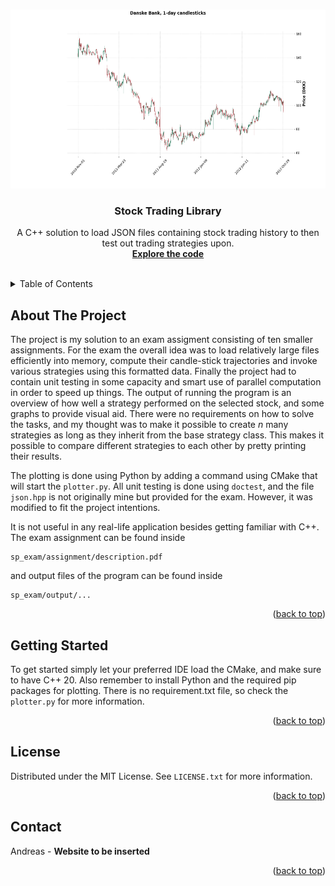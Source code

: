 <a name="readme-top"></a>
<!-- PROJECT LOGO -->
<br />
<div align="center">
  <a href="https://github.com/Andreas1331/sp_exam">
    <img src="output/candlesticks_plot.png" alt="Logo" width="576" height="286">
  </a>

<h3 align="center">Stock Trading Library</h3>

  <p align="center">
    A C++ solution to load JSON files containing stock trading history to then test out trading strategies upon.
    <br />
    <a href="https://github.com/Andreas1331/sp_exam/tree/main/project"><strong>Explore the code</strong></a>
    <br />
    <br />
  </p>
</div>


<!-- TABLE OF CONTENTS -->
<details>
  <summary>Table of Contents</summary>
  <ol>
    <li><a href="#about-the-project">About The Project</a></li>
    <li>
      <a href="#getting-started">Getting Started</a>
    </li>
    <li><a href="#license">License</a></li>
    <li><a href="#contact">Contact</a></li>
        <li><a href="#acknowledgments">Acknowledgments</a></li>
  </ol>
</details>


<!-- ABOUT THE PROJECT -->
## About The Project

The project is my solution to an exam assigment consisting of ten smaller assignments. For the exam the overall idea was to load relatively large files efficiently into memory, compute their candle-stick trajectories and invoke various strategies using this formatted data. Finally the project had to contain unit testing in some capacity and smart use of parallel computation in order to speed up things. The output of running the program is an overview of how well a strategy performed on the selected stock, and some graphs to provide visual aid. There were no requirements on how to solve the tasks, and my thought was to make it possible to create *n* many strategies as long as they inherit from the base strategy class. This makes it possible to compare different strategies to each other by pretty printing their results.

The plotting is done using Python by adding a command using CMake that will start the ``plotter.py``. All unit testing is done using ``doctest``, and the file ``json.hpp`` is not originally mine but provided for the exam. However, it was modified to fit the project intentions.

It is not useful in any real-life application besides getting familiar with C++. The exam assignment can be found inside 
```
sp_exam/assignment/description.pdf
```
and output files of the program can be found inside
```
sp_exam/output/...
```


<p align="right">(<a href="#readme-top">back to top</a>)</p>


<!-- GETTING STARTED -->
## Getting Started

To get started simply let your preferred IDE load the CMake, and make sure to have C++ 20.
Also remember to install Python and the required pip packages for plotting. There is no requirement.txt file, so check the ``plotter.py`` for more information.

<p align="right">(<a href="#readme-top">back to top</a>)</p>


<!-- LICENSE -->
## License

Distributed under the MIT License. See `LICENSE.txt` for more information.

<p align="right">(<a href="#readme-top">back to top</a>)</p>


<!-- CONTACT -->
## Contact

Andreas  - **Website to be inserted**

<p align="right">(<a href="#readme-top">back to top</a>)</p>

